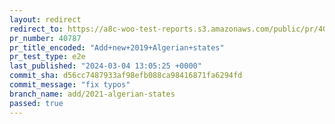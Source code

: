 ```yaml
---
layout: redirect
redirect_to: https://a8c-woo-test-reports.s3.amazonaws.com/public/pr/40787/e2e/index.html
pr_number: 40787
pr_title_encoded: "Add+new+2019+Algerian+states"
pr_test_type: e2e
last_published: "2024-03-04 13:05:25 +0000"
commit_sha: d56cc7487933af98efb088ca98416871fa6294fd
commit_message: "fix typos"
branch_name: add/2021-algerian-states
passed: true
---
```

